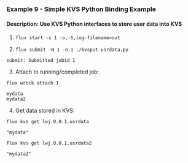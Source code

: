 ### Example 9 - Simple KVS Python Binding Example

#### Description: Use KVS Python interfaces to store user data into KVS

1. `flux start -s 1 -o,-S,log-filename=out`

2. `flux submit -N 1 -n 1 ./kvsput-usrdata.py`

```
submit: Submitted jobid 1
```

3. Attach to running/completed job:

`flux wreck attach 1`

```
mydata
mydata2
```

4. Get data stored in KVS:

`flux kvs get lwj.0.0.1.usrdata`

```
"mydata"
```

`flux kvs get lwj.0.0.1.usrdata2`

```
"mydata2"
```
